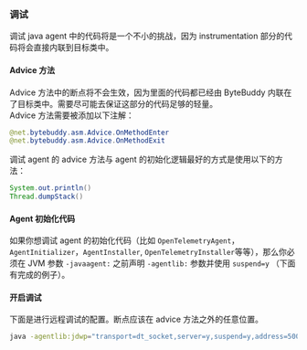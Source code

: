 ### 调试

调试 java agent 中的代码将是一个不小的挑战，因为 instrumentation 部分的代码将会直接内联到目标类中。

#### Advice 方法

Advice 方法中的断点将不会生效，因为里面的代码都已经由 ByteBuddy 内联在了目标类中。需要尽可能去保证这部分的代码足够的轻量。  
Advice 方法需要被添加以下注解：

```java
@net.bytebuddy.asm.Advice.OnMethodEnter
@net.bytebuddy.asm.Advice.OnMethodExit
```

调试 agent 的 advice 方法与 agent 的初始化逻辑最好的方式是使用以下的方法：

```java
System.out.println()
Thread.dumpStack()
```

#### Agent 初始化代码

如果你想调试 agent 的初始化代码（比如 `OpenTelemetryAgent`，`AgentInitializer`，`AgentInstaller`, `OpenTelemetryInstaller`等等），那么你必须在 JVM 参数
`-javaagent:` 之前声明 `-agentlib:` 参数并使用 `suspend=y` （下面有完成的例子）。

#### 开启调试

下面是进行远程调试的配置。断点应该在 advice 方法之外的任意位置。

```bash
java -agentlib:jdwp="transport=dt_socket,server=y,suspend=y,address=5000" -javaagent:opentelemetry-javaagent-<version>.jar -jar app.jar
```
